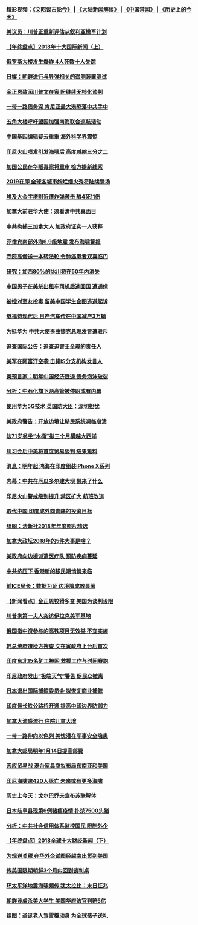#### 精彩视频：[《文昭谈古论今》](https://github.com/gfw-breaker/wenzhao/blob/master/README.md?t=12312131) | [《大陆新闻解读》](https://github.com/gfw-breaker/ntdtv-comedy/blob/master/README.md?t=12312131) | [《中国禁闻》](https://github.com/gfw-breaker/ntdtv-news/blob/master/README.md?t=12312131) | [《历史上的今天》](https://github.com/gfw-breaker/today-in-history/blob/master/README.md?t=12312131) 

#### [美议员：川普正重新评估从叙利亚撤军计划](../pages/nsc418/n10944364.md?t=12312131) 

#### [【年终盘点】2018年十大国际新闻（上）](../pages/nsc418/n10924773.md?t=12312131) 

#### [俄罗斯大楼发生爆炸 4人死数十人失踪](../pages/nsc418/n10943682.md?t=12312131) 

#### [日媒：朝鲜进行与导弹相关的遥测装置测试](../pages/nsc418/n10943525.md?t=12312131) 

#### [金正恩致函川普文在寅 盼继续无核化谈判](../pages/nsc418/n10943074.md?t=12312131) 

#### [一带一路债务深 肯尼亚最大港恐落中共手中](../pages/nsc418/n10942794.md?t=12312131) 

#### [五角大楼呼吁盟国加强南海联合巡航活动](../pages/nsc418/n10942310.md?t=12312131) 

#### [中国基因编辑疑云重重 海外科学界震惊](../pages/nsc418/n10940149.md?t=12312131) 

#### [印尼火山喷发引发海啸后 高度减缩三分之二](../pages/nsc418/n10941435.md?t=12312131) 

#### [加国公民在华贩毒案将重审 检方提新线索](../pages/nsc418/n10940613.md?t=12312131) 

#### [2019在即 全球各城市绚烂烟火秀将陆续登场](../pages/nsc418/n10940465.md?t=12312131) 

#### [埃及大金字塔附近遭炸弹袭击 酿4死11伤](../pages/nsc418/n10940511.md?t=12312131) 

#### [加拿大前驻华大使：须看清中共真面目](../pages/nsc418/n10940389.md?t=12312131) 

#### [中共拘捕三加拿大人 加政府证实一人获释](../pages/nsc418/n10939393.md?t=12312131) 

#### [菲律宾南部外海6.9级地震 发布海啸警报](../pages/nsc418/n10939652.md?t=12312131) 

#### [寺院高僧送一本转法轮 令肺癌患者双喜临门](../pages/nsc418/n10937173.md?t=12312131) 

#### [研究：加西80%的冰川将在50年内消失](../pages/nsc418/n10939068.md?t=12312131) 

#### [中国男子在美杀出租车司机后逃回国 遭通缉](../pages/nsc418/n10939162.md?t=12312131) 

#### [被控对室友投毒 留美中国学生企图逃避起诉](../pages/nsc418/n10939143.md?t=12312131) 

#### [继福特现代后 日产汽车传在中国减产3万辆](../pages/nsc418/n10938892.md?t=12312131) 

#### [为挺华为 中共大使歪曲捷克总理发言遭驳斥](../pages/nsc418/n10938867.md?t=12312131) 

#### [追查国际公告：追查迫害王全璋的责任人](../pages/nsc418/n10937997.md?t=12312131) 

#### [美军在阿富汗空袭 击毙IS分支机构发言人](../pages/nsc418/n10937943.md?t=12312131) 

#### [英预言家：明年中国经济衰退 债务泡沫破裂](../pages/nsc418/n10937862.md?t=12312131) 

#### [分析：中石化旗下两高管被停职或有内幕](../pages/nsc418/n10936480.md?t=12312131) 

#### [使用华为5G技术 英国防大臣：深切担忧](../pages/nsc418/n10936847.md?t=12312131) 

#### [美政府警告：开放边境让移民系统濒临崩溃](../pages/nsc418/n10936858.md?t=12312131) 

#### [法71岁翁坐“木桶”拟三个月横越大西洋](../pages/nsc418/n10936510.md?t=12312131) 

#### [川习会后中美将首度贸易谈判 结果难料](../pages/nsc418/n10936366.md?t=12312131) 

#### [消息：明年起 鸿海在印度组装iPhone X系列](../pages/nsc418/n10936455.md?t=12312131) 

#### [内幕：中共在厄瓜多尔建大坝 带来了什么](../pages/nsc418/n10936259.md?t=12312131) 

#### [印尼火山警戒级别提升 禁区扩大 航班改道](../pages/nsc418/n10936243.md?t=12312131) 

#### [取代中国 印度成外商青睐的投资目标](../pages/nsc418/n10935215.md?t=12312131) 

#### [组图：法新社2018年年度照片精选](../pages/nsc418/n10935213.md?t=12312131) 

#### [加拿大政坛2018年的5件大事是啥？](../pages/nsc418/n10934199.md?t=12312131) 

#### [美政府向边境派遣医疗队 预防疾病蔓延](../pages/nsc418/n10934482.md?t=12312131) 

#### [中共挤压下 香港新的移民潮悄悄来临](../pages/nsc418/n10934111.md?t=12312131) 

#### [前ICE局长：数据为证 边境墙成效显著](../pages/nsc418/n10934433.md?t=12312131) 

#### [【新闻看点】金正恩狡猾多变 美国为谈判设限](../pages/nsc418/n10934183.md?t=12312131) 

#### [川普携第一夫人突访伊拉克美军基地](../pages/nsc418/n10934352.md?t=12312131) 

#### [俄国指中资参与的高铁项目无效益 不宜实施](../pages/nsc418/n10934141.md?t=12312131) 

#### [韩总统府遭检方搜查 文在寅政府上台后首次](../pages/nsc418/n10933090.md?t=12312131) 

#### [印度东北15名矿工被困 救援工作与时间赛跑](../pages/nsc418/n10933676.md?t=12312131) 

#### [印尼政府发出“极端天气”警告 促民众撤离](../pages/nsc418/n10933470.md?t=12312131) 

#### [日本退出国际捕鲸委员会 拟恢复商业捕鲸](../pages/nsc418/n10933334.md?t=12312131) 

#### [印度最长铁公路桥开通 提高中印边界防御力](../pages/nsc418/n10932809.md?t=12312131) 

#### [加拿大流感流行 住院儿童大增](../pages/nsc418/n10932744.md?t=12312131) 

#### [一带一路伸向以色列 美忧潜在军事安全隐患](../pages/nsc418/n10932712.md?t=12312131) 

#### [加拿大邮局明年1月14日提高邮费](../pages/nsc418/n10932741.md?t=12312131) 

#### [因应贸易战 港台家具商拟布局东南亚和美国](../pages/nsc418/n10932654.md?t=12312131) 

#### [印尼海啸逾420人死亡 未来或有更多海啸](../pages/nsc418/n10932350.md?t=12312131) 

#### [历史上今天：戈尔巴乔夫宣布苏联解体](../pages/nsc418/n10932195.md?t=12312131) 

#### [日本岐阜县现第6例猪瘟疫情 扑杀7500头猪](../pages/nsc418/n10931585.md?t=12312131) 

#### [分析：中共社会信用体系监控国民 限制外企](../pages/nsc418/n10928781.md?t=12312131) 

#### [【年终盘点】2018全球十大财经新闻（下）](../pages/nsc418/n10918551.md?t=12312131) 

#### [为规避关税 在华外企试图经越南出货到美国](../pages/nsc418/n10931698.md?t=12312131) 

#### [传美国限期朝鲜3个月内回到谈判桌](../pages/nsc418/n10931073.md?t=12312131) 

#### [环太平洋地震海啸频传 犹太拉比：末日征兆](../pages/nsc418/n10931369.md?t=12312131) 

#### [朝鲜涉虐杀美大学生 美国华府法官判赔5亿](../pages/nsc418/n10931032.md?t=12312131) 

#### [组图：圣诞老人驾雪橇动身 为全球孩子送礼](../pages/nsc418/n10930732.md?t=12312131) 

